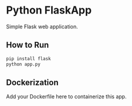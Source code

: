 # Python FlaskApp

Simple Flask web application.

## How to Run

```bash
pip install flask
python app.py
```

## Dockerization

Add your Dockerfile here to containerize this app.
